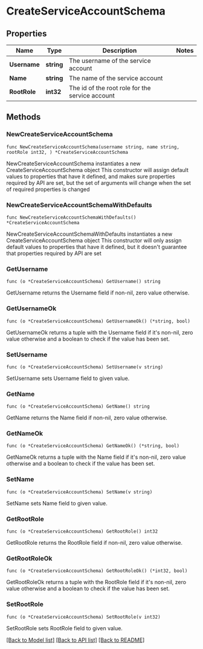 # CreateServiceAccountSchema

## Properties

Name | Type | Description | Notes
------------ | ------------- | ------------- | -------------
**Username** | **string** | The username of the service account | 
**Name** | **string** | The name of the service account | 
**RootRole** | **int32** | The id of the root role for the service account | 

## Methods

### NewCreateServiceAccountSchema

`func NewCreateServiceAccountSchema(username string, name string, rootRole int32, ) *CreateServiceAccountSchema`

NewCreateServiceAccountSchema instantiates a new CreateServiceAccountSchema object
This constructor will assign default values to properties that have it defined,
and makes sure properties required by API are set, but the set of arguments
will change when the set of required properties is changed

### NewCreateServiceAccountSchemaWithDefaults

`func NewCreateServiceAccountSchemaWithDefaults() *CreateServiceAccountSchema`

NewCreateServiceAccountSchemaWithDefaults instantiates a new CreateServiceAccountSchema object
This constructor will only assign default values to properties that have it defined,
but it doesn't guarantee that properties required by API are set

### GetUsername

`func (o *CreateServiceAccountSchema) GetUsername() string`

GetUsername returns the Username field if non-nil, zero value otherwise.

### GetUsernameOk

`func (o *CreateServiceAccountSchema) GetUsernameOk() (*string, bool)`

GetUsernameOk returns a tuple with the Username field if it's non-nil, zero value otherwise
and a boolean to check if the value has been set.

### SetUsername

`func (o *CreateServiceAccountSchema) SetUsername(v string)`

SetUsername sets Username field to given value.


### GetName

`func (o *CreateServiceAccountSchema) GetName() string`

GetName returns the Name field if non-nil, zero value otherwise.

### GetNameOk

`func (o *CreateServiceAccountSchema) GetNameOk() (*string, bool)`

GetNameOk returns a tuple with the Name field if it's non-nil, zero value otherwise
and a boolean to check if the value has been set.

### SetName

`func (o *CreateServiceAccountSchema) SetName(v string)`

SetName sets Name field to given value.


### GetRootRole

`func (o *CreateServiceAccountSchema) GetRootRole() int32`

GetRootRole returns the RootRole field if non-nil, zero value otherwise.

### GetRootRoleOk

`func (o *CreateServiceAccountSchema) GetRootRoleOk() (*int32, bool)`

GetRootRoleOk returns a tuple with the RootRole field if it's non-nil, zero value otherwise
and a boolean to check if the value has been set.

### SetRootRole

`func (o *CreateServiceAccountSchema) SetRootRole(v int32)`

SetRootRole sets RootRole field to given value.



[[Back to Model list]](../README.md#documentation-for-models) [[Back to API list]](../README.md#documentation-for-api-endpoints) [[Back to README]](../README.md)


